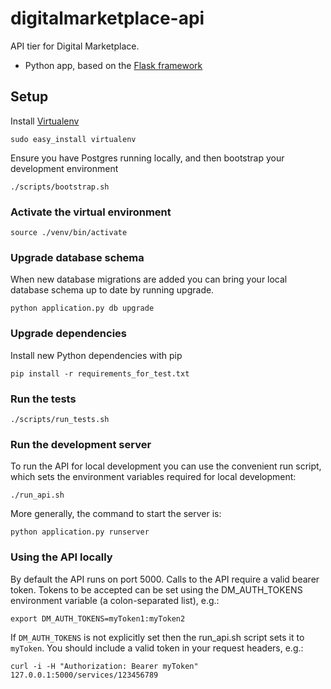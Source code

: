 # digitalmarketplace-api

API tier for Digital Marketplace.

- Python app, based on the [Flask framework](http://flask.pocoo.org/)

## Setup

Install [Virtualenv](https://virtualenv.pypa.io/en/latest/)

```
sudo easy_install virtualenv
```

Ensure you have Postgres running locally, and then bootstrap your development environment

```
./scripts/bootstrap.sh
```

### Activate the virtual environment

```
source ./venv/bin/activate
```

### Upgrade database schema

When new database migrations are added you can bring your local database schema
up to date by running upgrade.

```python application.py db upgrade```

### Upgrade dependencies

Install new Python dependencies with pip

```pip install -r requirements_for_test.txt```

### Run the tests

```
./scripts/run_tests.sh
```

### Run the development server

To run the API for local development you can use the convenient run script, 
which sets the environment variables required for local development: 

```
./run_api.sh
```

More generally, the command to start the server is:

```
python application.py runserver
```

### Using the API locally

By default the API runs on port 5000. Calls to the API require a valid bearer token.
Tokens to be accepted can be set using the DM_AUTH_TOKENS environment variable
(a colon-separated list), e.g.:

```export DM_AUTH_TOKENS=myToken1:myToken2```

If ``DM_AUTH_TOKENS`` is not explicitly set then the run_api.sh script sets it to 
``myToken``. You should include a valid token in your request headers, e.g.:

```
curl -i -H "Authorization: Bearer myToken" 127.0.0.1:5000/services/123456789
```
